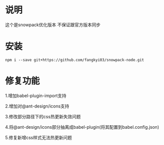 # 说明
这个是snowpack优化版本 不保证跟官方版本同步

# 安装
```
npm i --save git+https://github.com/fangkyi03/snowpack-node.git
```

# 修复功能
1.增加babel-plugin-import支持

2.增加对@ant-design/icons支持

3.修改部分路径下的css热更新失效问题

4.将@ant-design/icons部分抽离成babel-plugin(将其配置到babel.config.json)

5.修复新增css样式无法热更新问题
